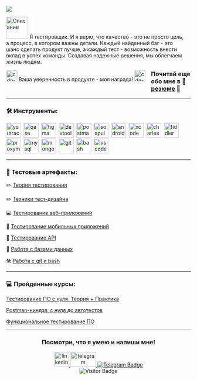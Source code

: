 <a href="https://online-letters.ru/" target="_blank"><img src="https://x-lines.ru/letters/i/cyrillicbasic/0004/eeeded/20/0/4nx7dygozdemfwfi4gbnaegozuemmwf74g81bwfz4n9pbcstoxearegouxea7wfw4nann.png" border="0" /></a>
           
<div style="float: left; margin: 0 15px 15px 0;">
    <img src="https://cdn-icons-png.flaticon.com/512/2989/2989364.png" alt="Описание" width="60" /> Я тестировщик. И я верю, что качество - это не просто цель, а процесс, в котором важны детали. Каждый найденный баг - это шанс сделать продукт лучше, а каждый тест - возможность внести вклад в успех команды. Создавая надежные решения, мы облегчаем жизнь людям.
</div>
<div style="float: left; margin: 0 15px 15px 0;">
<img src="https://cdn-icons-png.flaticon.com/512/7938/7938341.png" width="30" height="30" alt="cdn-icons-png"> Ваша уверенность в продукте - моя награда! <img src="https://cdn-icons-png.flaticon.com/512/7938/7938341.png" width="30" height="30" alt="cdn-icons-png">
</div>


### Почитай еще обо мне в 📁 [резюме]() 📁

---

### 🛠 Инструменты: 
<div>
  <img src="https://upload.wikimedia.org/wikipedia/commons/thumb/8/8d/YouTrack_Icon.svg/1024px-YouTrack_Icon.svg.png?20200803082248" title="youtrack" alt="youtrack" width="40" height="40"/>&nbsp
  <img src="https://luna1.co/eb0187.png" title="qase" alt="qase" width="40" height="40"/>&nbsp
  <img src="https://cdn.jsdelivr.net/gh/devicons/devicon/icons/figma/figma-original.svg" title="figma" alt="figma" width="40" height="40"/>&nbsp
  <img src="https://d33wubrfki0l68.cloudfront.net/38b5c953a4667366685d55db55d057c86db1fc54/a0fdc/static/acae6b24d940347661ca901ea07f47c1/chrome-dev-logo-icon.png" title="devtools" alt="devtools" width="40" height="40"/>&nbsp
  <img src="https://seeklogo.com/images/P/postman-logo-0087CA0D15-seeklogo.com.png" title="postman" alt="postman" width="40" height="40"/>&nbsp
  <img src="https://camo.githubusercontent.com/52fcf468d6e62bb2c1c07d700ed593641fa43dfc4b1cf14e7eee5376b463ff94/68747470733a2f2f737461746963302e736d617274626561722e636f2f736d617274626561726272616e642f6d656469612f696d616765732f686f6d652f736f617075692d69636f6e2e737667" 
   title="soapui" alt="soapui" width="40" height="40"/>&nbsp
  <img src="https://cdn.jsdelivr.net/gh/devicons/devicon/icons/androidstudio/androidstudio-original.svg" title="android-studio" alt="android-studio" width="40" height="40"/>&nbsp
  <img src="https://cdn.jsdelivr.net/gh/devicons/devicon/icons/xcode/xcode-original.svg" title="xcode" alt="xcode" width="40" height="40"/>&nbsp
  <img src="https://cdn.icon-icons.com/icons2/3053/PNG/512/charles_proxy_macos_bigsur_icon_190302.png" title="charles-proxy" alt="charles-proxy" width="40" height="40"/>&nbsp
  <img src="https://www.megaleechers.com/storage/Fiddler-Everywhere-Icon.png" title="fiddler" alt="fiddler" width="40" height="40"/>&nbsp
  <img src="https://pbs.twimg.com/profile_images/1589614420766126080/slAIVDtr_400x400.jpg" title="proxyman" alt="proxyman" width="40" height="40"/>&nbsp
  <img src="https://cdn.jsdelivr.net/gh/devicons/devicon/icons/mysql/mysql-original.svg" title="mysql" alt="mysql" width="40" height="40"/>&nbsp
  <img src="https://cdn.jsdelivr.net/gh/devicons/devicon/icons/mongodb/mongodb-original.svg" title="mongodb" alt="mongodb" width="40" height="40"/>&nbsp
  <img src="https://cdn.jsdelivr.net/gh/devicons/devicon/icons/git/git-original.svg" title="git" alt="git" width="40" height="40"/>&nbsp
  <img src="https://upload.wikimedia.org/wikipedia/commons/thumb/4/4b/Bash_Logo_Colored.svg/1024px-Bash_Logo_Colored.svg.png?20180723054350" title="bash" alt="bash" width="40" height="40"/>&nbsp
  <img src="https://cdn.jsdelivr.net/gh/devicons/devicon/icons/vscode/vscode-original.svg" title="vscode" alt="vscode" width="40" height="40"/>&nbsp
  
</div>

---
           
### 📁 Тестовые артефакты:
✏️ [Теория тестирования](https://github.com/LudaKul/theory)

✏️ [Техники тест-дизайна](https://github.com/LudaKul/design) 

💻 [Тестирование веб-приложений](https://github.com/LudaKul/web-)

📱  [Тестирование мобильных приложений](https://github.com/LudaKul/mobile-)

📑 [Тестирование API](https://github.com/LudaKul/api-)

💾 [Работа с базами данных](https://github.com/LudaKul/database-)

🛠 [Работа с git и bash](https://github.com/LudaKul/-git-bash)

---

### 💻 Пройденные курсы:

[Тестирование ПО с нуля. Теория + Практика](https://stepik.org/course/171826/syllabus)

[Postman-ниндзя: c нуля до автотестов](https://stepik.org/course/198019/syllabus)

[Функциональное тестирование ПО](https://rusau.net/qa-from-scratch)  

---

<h3 align="center"> Посмотри, что я умею и напиши мне! </h3>

<div id="badges" align="center">
    <a href="www.linkedin.com/in/ludmila-kulyba-756470320" target="blank">
      <img src="https://cdn-icons-png.flaticon.com/512/2504/2504799.png" width="40" height="40" alt="linkedin" />
    </a>
    <a href="mailto:kulybaluda.92@gmail.com" target="blank">
      <img src="https://img.shields.io/badge/-Gmail-red?style=flat&logo=Gmail&logoColor=white" width="70" height="40" alt="telegram" />
    </a>
  <a href="https://t.me/@Lyudmila_Kulyba">
    <img src="https://img.shields.io/badge/Telegram-blue?logo=telegram&logoColor=white&style=for-the-badge" alt="Telegram Badge"/>
  </a>
  </div>

  
<div align="center">
  <img src="https://visitor-badge.laobi.icu/badge?page_id=LudaKul" alt="Visitor Badge"/>
</div>



<!--<div>
  <!-- <img src="https://cdn.jsdelivr.net/gh/devicons/devicon/icons/jira/jira-original.svg" title="jira" alt="jira" width="40" height="40"/>&nbsp -->
 <!-- <img src="https://codahosted.io/packs/21236/unversioned/assets/LOGO/ba1091c59bab89cd2fd0f289622731fe16113d7b00905abe64759c313a4b73b76c1b0426076ed76cb74752234c734131df46992d5b8b48fc13e264240e4f7119f736cfeb64df36ded54b5cbf6198b9cadedf18dd0cac5c7dbcd16e6336c29363cd1292ba" title="testrail" alt="tetstrail" width="40" height="40"/>&nbsp
  <img src="https://docs.testit.software/images/testit_logo_icon.png" title="test-it" alt="test-it" width="40" height="40"/>&nbsp--> 
 <!--</div>-->
